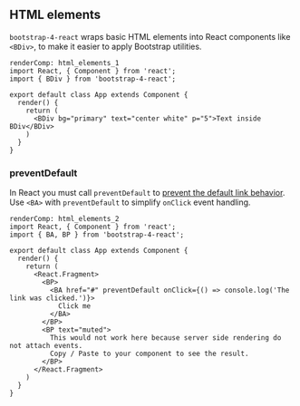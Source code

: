 ## HTML elements

`bootstrap-4-react` wraps basic HTML elements into React components like `<BDiv>`, to make it easier to apply Bootstrap utilities.

```
renderComp: html_elements_1
import React, { Component } from 'react';
import { BDiv } from 'bootstrap-4-react';

export default class App extends Component {
  render() {
    return (
      <BDiv bg="primary" text="center white" p="5">Text inside BDiv</BDiv>
    )
  }
}
```

### preventDefault

In React you must call `preventDefault` to [prevent the default link behavior](https://reactjs.org/docs/handling-events.html). Use `<BA>` with `preventDefault` to simplify `onClick` event handling.

```
renderComp: html_elements_2
import React, { Component } from 'react';
import { BA, BP } from 'bootstrap-4-react';

export default class App extends Component {
  render() {
    return (
      <React.Fragment>
        <BP>
          <BA href="#" preventDefault onClick={() => console.log('The link was clicked.')}>
            Click me
          </BA>
        </BP>
        <BP text="muted">
          This would not work here because server side rendering do not attach events.
          Copy / Paste to your component to see the result.
        </BP>
      </React.Fragment>
    )
  }
}
```
